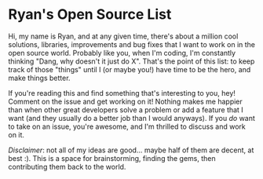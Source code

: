 # Ryan's Open Source List

Hi, my name is Ryan, and at any given time, there's about a million cool solutions,
libraries, improvements and bug fixes that I want to work on in the open source world.
Probably like you, when I'm coding, I'm constantly thinking "Dang, why doesn't it just do X".
That's the point of this list: to keep track of those "things" until I (or maybe you!) have
time to be the hero, and make things better.

If you're reading this and find something that's interesting to you, hey! Comment on the
issue and get working on it! Nothing makes me happier than when other great developers
solve a problem or add a feature that I want (and they usually do a better job than I
would anyways). If you *do* want to take on an issue, you're awesome, and I'm thrilled
to discuss and work on it.

*Disclaimer*: not all of my ideas are good... maybe half of them are decent, at best :).
This is a space for brainstorming, finding the gems, then contributing them back to the world.
